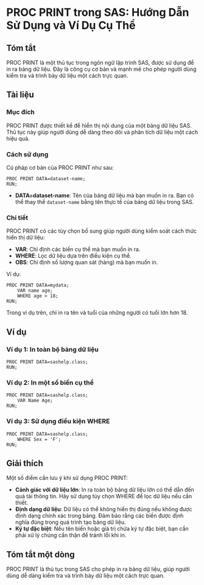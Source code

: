 <!--
Meta Description: # PROC PRINT trong SAS: Hướng Dẫn Sử Dụng và Ví Dụ Cụ Thể ## Tóm tắt PROC PRINT là một thủ tục trong ngôn ngữ lập trình SAS, được sử dụng để in ra bản...
Meta Keywords: liệu, proc, print, sas, bảng
-->

# PROC PRINT trong SAS: Hướng Dẫn Sử Dụng và Ví Dụ Cụ Thể

## Tóm tắt
PROC PRINT là một thủ tục trong ngôn ngữ lập trình SAS, được sử dụng để in ra bảng dữ liệu. Đây là công cụ cơ bản và mạnh mẽ cho phép người dùng kiểm tra và trình bày dữ liệu một cách trực quan.

## Tài liệu
### Mục đích
PROC PRINT được thiết kế để hiển thị nội dung của một bảng dữ liệu SAS. Thủ tục này giúp người dùng dễ dàng theo dõi và phân tích dữ liệu một cách hiệu quả.

### Cách sử dụng
Cú pháp cơ bản của PROC PRINT như sau:

```sas
PROC PRINT DATA=dataset-name;
RUN;
```

- **DATA=dataset-name**: Tên của bảng dữ liệu mà bạn muốn in ra. Bạn có thể thay thế `dataset-name` bằng tên thực tế của bảng dữ liệu trong SAS.

### Chi tiết
PROC PRINT có các tùy chọn bổ sung giúp người dùng kiểm soát cách thức hiển thị dữ liệu:
- **VAR**: Chỉ định các biến cụ thể mà bạn muốn in ra.
- **WHERE**: Lọc dữ liệu dựa trên điều kiện cụ thể.
- **OBS**: Chỉ định số lượng quan sát (hàng) mà bạn muốn in.

Ví dụ:
```sas
PROC PRINT DATA=mydata;
    VAR name age;
    WHERE age > 18;
RUN;
```

Trong ví dụ trên, chỉ in ra tên và tuổi của những người có tuổi lớn hơn 18.

## Ví dụ
### Ví dụ 1: In toàn bộ bảng dữ liệu
```sas
PROC PRINT DATA=sashelp.class;
RUN;
```

### Ví dụ 2: In một số biến cụ thể
```sas
PROC PRINT DATA=sashelp.class;
    VAR Name Age;
RUN;
```

### Ví dụ 3: Sử dụng điều kiện WHERE
```sas
PROC PRINT DATA=sashelp.class;
    WHERE Sex = 'F';
RUN;
```

## Giải thích
Một số điểm cần lưu ý khi sử dụng PROC PRINT:
- **Cảnh giác với dữ liệu lớn**: In ra toàn bộ bảng dữ liệu lớn có thể dẫn đến quá tải thông tin. Hãy sử dụng tùy chọn WHERE để lọc dữ liệu nếu cần thiết.
- **Định dạng dữ liệu**: Dữ liệu có thể không hiển thị đúng nếu không được định dạng chính xác trong bảng. Đảm bảo rằng các biến được định nghĩa đúng trong quá trình tạo bảng dữ liệu.
- **Ký tự đặc biệt**: Nếu tên biến hoặc giá trị chứa ký tự đặc biệt, bạn cần phải xử lý chúng cẩn thận để tránh lỗi khi in.

## Tóm tắt một dòng
PROC PRINT là thủ tục trong SAS cho phép in ra bảng dữ liệu, giúp người dùng dễ dàng kiểm tra và trình bày dữ liệu một cách trực quan.